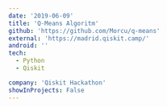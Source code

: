 ```yaml
---
date: '2019-06-09'
title: 'Q-Means Algoritm'
github: 'https://github.com/Morcu/q-means'
external: 'https://madrid.qiskit.camp/'
android: ''
tech:
  - Python
  - Qiskit

company: 'Qiskit Hackathon'
showInProjects: False
---
```

